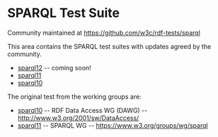 # SPARQL Test Suite

Community maintained at https://github.com/w3c/rdf-tests/sparql

This area contains the SPARQL test suites 
with updates agreed by the community.

* [sparql12](sparql12/) -- coming soon!
* [sparql11](sparql11/)
* [sparql10](sparql10/)

The original test from the working groups are:

* [sparql10](sparql10/) -- RDF Data Access WG (DAWG) -- http://www.w3.org/2001/sw/DataAccess/
* [sparql11](sparql11/) -- SPARQL WG -- https://www.w3.org/groups/wg/sparql
